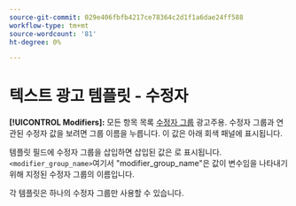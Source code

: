 ```yaml
---
source-git-commit: 029e406fbfb4217ce78364c2d1f1a6dae24ff588
workflow-type: tm+mt
source-wordcount: '81'
ht-degree: 0%

---
```

# 텍스트 광고 템플릿 - 수정자

**[!UICONTROL Modifiers]:** 모든 항목 목록 [수정자 그룹](/help/search-social-commerce/campaign-management/inventory-feeds/modifiers-manage.md) 광고주용. 수정자 그룹과 연관된 수정자 값을 보려면 그룹 이름을 누릅니다. 이 값은 아래 회색 패널에 표시됩니다.

템플릿 필드에 수정자 그룹을 삽입하면 삽입된 값은 로 표시됩니다. `<modifier_group_name>`여기서 &quot;modifier_group_name&quot;은 값이 변수임을 나타내기 위해 지정된 수정자 그룹의 이름입니다.

각 템플릿은 하나의 수정자 그룹만 사용할 수 있습니다.
